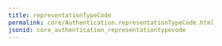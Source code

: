 ```yaml
---
title: representationTypeCode
permalink: core/Authentication.representationTypeCode.html
jsonid: core_authentication_representationtypecode
---
```

